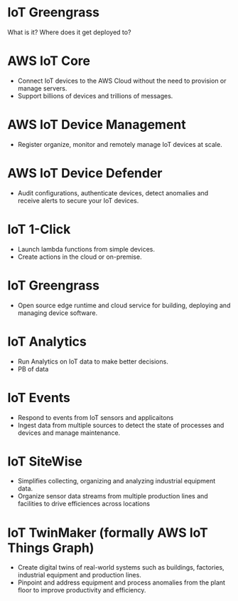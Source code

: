 # IoT Greengrass

What is it?
Where does it get deployed to?

# AWS IoT Core

- Connect IoT devices to the AWS Cloud without the need to provision or manage servers.
- Support billions of devices and trillions of messages.

# AWS IoT Device Management

- Register organize, monitor and remotely manage IoT devices at scale.

# AWS IoT Device Defender

- Audit configurations, authenticate devices, detect anomalies and receive alerts to secure your IoT devices.

# IoT 1-Click

- Launch lambda functions from simple devices.
- Create actions in the cloud or on-premise.

# IoT Greengrass

- Open source edge runtime and cloud service for building, deploying and managing device software.

# IoT Analytics

- Run Analytics on IoT data to make better decisions.
- PB of data

# IoT Events

- Respond to events from IoT sensors and applicaitons
- Ingest data from multiple sources to detect the state of processes and devices and manage maintenance.

# IoT SiteWise

- Simplifies collecting, organizing and analyzing industrial equipment data. 
- Organize sensor data streams from multiple production lines and facilities to drive efficiences across locations

# IoT TwinMaker (formally AWS IoT Things Graph)

- Create digital twins of real-world systems such as buildings, factories, industrial equipment and production lines.
- Pinpoint and address equipment and process anomalies from the plant floor to improve productivity and efficiency.
